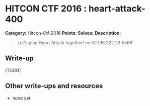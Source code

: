 # HITCON CTF 2016 : heart-attack-400

**Category:** Hitcon-Ctf-2016
**Points:** 
**Solves:** 
**Description:**

> Let's play Heart Attack together! nc 52.196.222.23 5566


## Write-up

(TODO)

## Other write-ups and resources

* none yet
